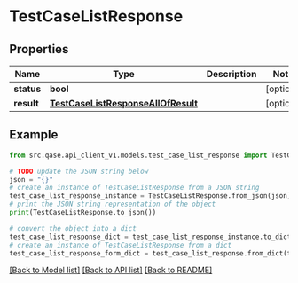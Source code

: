 # TestCaseListResponse


## Properties

Name | Type | Description | Notes
------------ | ------------- | ------------- | -------------
**status** | **bool** |  | [optional] 
**result** | [**TestCaseListResponseAllOfResult**](TestCaseListResponseAllOfResult.md) |  | [optional] 

## Example

```python
from src.qase.api_client_v1.models.test_case_list_response import TestCaseListResponse

# TODO update the JSON string below
json = "{}"
# create an instance of TestCaseListResponse from a JSON string
test_case_list_response_instance = TestCaseListResponse.from_json(json)
# print the JSON string representation of the object
print(TestCaseListResponse.to_json())

# convert the object into a dict
test_case_list_response_dict = test_case_list_response_instance.to_dict()
# create an instance of TestCaseListResponse from a dict
test_case_list_response_form_dict = test_case_list_response.from_dict(test_case_list_response_dict)
```
[[Back to Model list]](../README.md#documentation-for-models) [[Back to API list]](../README.md#documentation-for-api-endpoints) [[Back to README]](../README.md)


